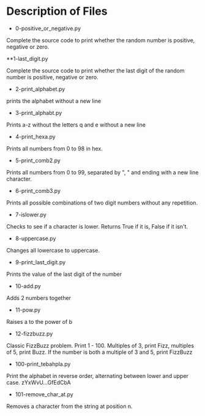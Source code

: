 # Description of Files

* 0-positive_or_negative.py

Complete the source code to print whether the random number is positive, negative or zero.

**1-last_digit.py

Complete the source code to print whether the last digit of the random number is positive, negative or zero.

* 2-print_alphabet.py

prints the alphabet without a new line

* 3-print_alphabt.py

Prints a-z without the letters q and e without a new line

* 4-print_hexa.py

Prints all numbers from 0 to 98 in hex.

* 5-print_comb2.py

Prints all numbers from 0 to 99, separated by ", " and ending with a new line character.

* 6-print_comb3.py

Prints all possible combinations of two digit numbers without any repetition.

* 7-islower.py

Checks to see if a character is lower. Returns True if it is, False if it isn't.

* 8-uppercase.py

Changes all lowercase to uppercase.

* 9-print_last_digit.py

Prints the value of the last digit of the number

* 10-add.py

Adds 2 numbers together

* 11-pow.py

Raises a to the power of b

* 12-fizzbuzz.py

Classic FizzBuzz problem. Print 1 - 100. Multiples of 3, print Fizz, multiples of 5, print Buzz. If the number is both a multiple of 3 and 5, print FizzBuzz

* 100-print_tebahpla.py

Print the alphabet in reverse order, alternating between lower and upper case. zYxWvU...GfEdCbA

* 101-remove_char_at.py

Removes a character from the string at position n.
